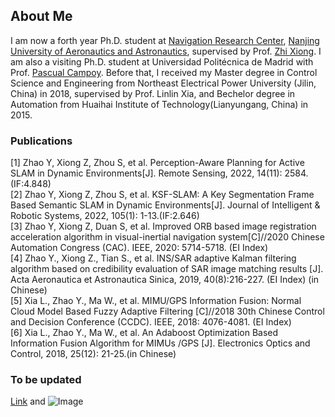 ## About Me

I am now a forth year Ph.D. student at [Navigation Research Center](http://nrc.nuaa.edu.cn), [Nanjing University of Aeronautics and Astronautics](http://www.nuaa.edu.cn), supervised by Prof. [Zhi Xiong](http://faculty.nuaa.edu.cn/xz1/zh_CN/index.htm). I am also a visiting Ph.D. student at Universidad Politécnica de Madrid with Prof. [Pascual Campoy](https://www.car.upm-csic.es/authors/cap-pascual-campoy-cervera/). Before that, I received my Master degree in Control Science and Engineering from Northeast Electrical Power University (Jilin, China) in 2018, supervised by Prof. Linlin Xia, and Bechelor degree in Automation from Huaihai Institute of Technology(Lianyungang, China) in 2015.

### Publications
[1]	Zhao Y, Xiong Z, Zhou S, et al. Perception-Aware Planning for Active SLAM in Dynamic Environments[J]. Remote Sensing, 2022, 14(11): 2584.(IF:4.848)  
[2]	Zhao Y, Xiong Z, Zhou S, et al. KSF-SLAM: A Key Segmentation Frame Based Semantic SLAM in Dynamic Environments[J]. Journal of Intelligent & Robotic Systems, 2022, 105(1): 1-13.(IF:2.646)  
[3]	Zhao Y, Xiong Z, Duan S, et al. Improved ORB based image registration acceleration algorithm in visual-inertial navigation system[C]//2020 Chinese Automation Congress (CAC). IEEE, 2020: 5714-5718. (EI Index)  
[4]	Zhao Y., Xiong Z., Tian S., et al. INS/SAR adaptive Kalman filtering algorithm based on credibility evaluation of SAR image matching results [J]. Acta Aeronautica et Astronautica Sinica, 2019, 40(8):216-227. (EI Index) (in Chinese)  
[5]	Xia L., Zhao Y., Ma W., et al. MIMU/GPS Information Fusion: Normal Cloud Model Based Fuzzy Adaptive Filtering [C]//2018 30th Chinese Control and Decision Conference (CCDC). IEEE, 2018: 4076-4081. (EI Index)  
[6]	Xia L., Zhao Y., Ma W., et al. An Adaboost Optimization Based Information Fusion Algorithm for MIMUs /GPS [J]. Electronics Optics and Control, 2018, 25(12): 21-25.(in Chinese)  


### To be updated



[Link](url) and ![Image](src)

